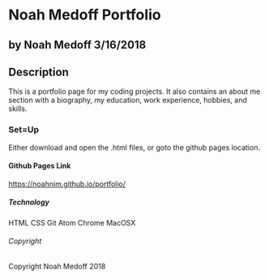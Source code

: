 # Noah Medoff Portfolio

## by Noah Medoff 3/16/2018

## Description
This is a portfolio page for my coding projects. It also contains an about me section
with a biography, my education, work experience, hobbies, and skills.

### Set=Up
Either download and open the .html files, or goto the github pages location.

#### Github Pages Link
https://noahnim.github.io/portfolio/

##### Technology
HTML
CSS
Git
Atom
Chrome
MacOSX

###### Copyright
Copyright Noah Medoff 2018
